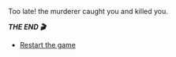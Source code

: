  Too late! the murderer caught you and killed you.

 ***THE END 🎬***

- [Restart the game](../begin-journey.md)